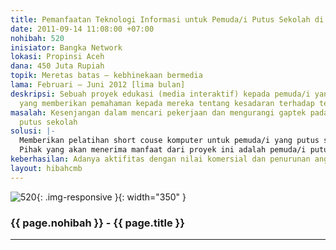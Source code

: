 ```yaml
---
title: Pemanfaatan Teknologi Informasi untuk Pemuda/i Putus Sekolah di Aceh
date: 2011-09-14 11:08:00 +07:00
nohibah: 520
inisiator: Bangka Network
lokasi: Propinsi Aceh
dana: 450 Juta Rupiah
topik: Meretas batas – kebhinekaan bermedia
lama: Februari – Juni 2012 [lima bulan]
deskripsi: Sebuah proyek edukasi (media interaktif) kepada pemuda/i yang putus sekolah
  yang memberikan pemahaman kepada mereka tentang kesadaran terhadap teknologi informasi
masalah: Kesenjangan dalam mencari pekerjaan dan mengurangi gaptek pada masyarakat
  putus sekolah
solusi: |-
  Memberikan pelatihan short couse komputer untuk pemuda/i yang putus sekolah dan memberikan soft skill supaya mampu bersaing dalam dunia pekerjaan.
  Pihak yang akan menerima manfaat dari proyek ini adalah pemuda/i putus sekolah di seluruh Aceh.
keberhasilan: Adanya aktifitas dengan nilai komersial dan penurunan angka pengangguran.
layout: hibahcmb
---
```


![520](/static/img/hibahcmb/520.png){: .img-responsive }{: width="350" }

### {{ page.nohibah }} - {{ page.title }}

---
